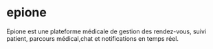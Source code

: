 # epione
Epione est une plateforme médicale de gestion des rendez-vous, suivi patient, parcours médical,chat et notifications en temps réel.
